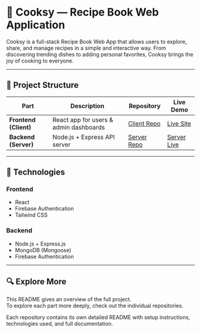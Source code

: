 # 🍳 Cooksy — Recipe Book Web Application
Cooksy is a full-stack Recipe Book Web App that allows users to explore, share, and manage recipes in a simple and interactive way. From discovering trending dishes to adding personal favorites, Cooksy brings the joy of cooking to everyone. 

---

## 📂 Project Structure  

| Part | Description | Repository | Live Demo |
|------|-------------|-------------|-----------|
| **Frontend (Client)** | React app for users & admin dashboards | [Client Repo](https://github.com/for-Sifad99/Echonow-client) | [Live Site](https://echonow.netlify.app/) |
| **Backend (Server)** | Node.js + Express API server | [Server Repo](https://github.com/for-Sifad99/cooksy-server) | [Server Live](https://recipe-book-server-kappa.vercel.app/) |

---

## 🚀 Technologies  

### Frontend  
- React  
- Firebase Authentication  
- Tailwind CSS 

### Backend  
- Node.js + Express.js  
- MongoDB (Mongoose)  
- Firebase Authentication  

---

## 🔍 Explore More  

This README gives an overview of the full project.  
To explore each part more deeply, check out the individual repositories. 

Each repository contains its own detailed README with setup instructions, technologies used, and full documentation.